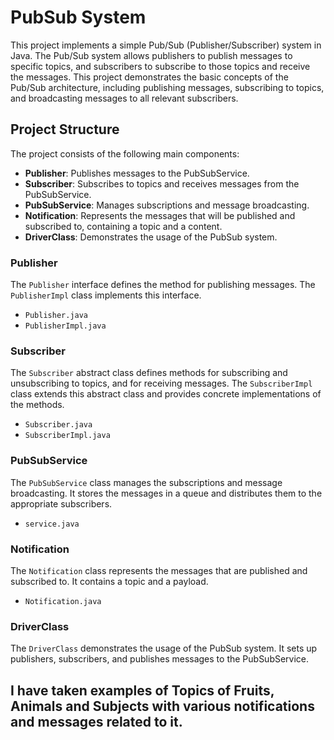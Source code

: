 # PubSub System

This project implements a simple Pub/Sub (Publisher/Subscriber) system in Java. The Pub/Sub system allows publishers to publish messages to specific topics, and subscribers to subscribe to those topics and receive the messages. This project demonstrates the basic concepts of the Pub/Sub architecture, including publishing messages, subscribing to topics, and broadcasting messages to all relevant subscribers.

## Project Structure

The project consists of the following main components:

- **Publisher**: Publishes messages to the PubSubService.
- **Subscriber**: Subscribes to topics and receives messages from the PubSubService.
- **PubSubService**: Manages subscriptions and message broadcasting.
- **Notification**: Represents the messages that will be published and subscribed to, containing a topic and a content.
- **DriverClass**: Demonstrates the usage of the PubSub system.

### Publisher

The `Publisher` interface defines the method for publishing messages. The `PublisherImpl` class implements this interface.

- `Publisher.java`
- `PublisherImpl.java`

### Subscriber

The `Subscriber` abstract class defines methods for subscribing and unsubscribing to topics, and for receiving messages. The `SubscriberImpl` class extends this abstract class and provides concrete implementations of the methods.

- `Subscriber.java`
- `SubscriberImpl.java`

### PubSubService

The `PubSubService` class manages the subscriptions and message broadcasting. It stores the messages in a queue and distributes them to the appropriate subscribers.

- `service.java`

### Notification

The `Notification` class represents the messages that are published and subscribed to. It contains a topic and a payload.

- `Notification.java`

### DriverClass

The `DriverClass` demonstrates the usage of the PubSub system. It sets up publishers, subscribers, and publishes messages to the PubSubService.



## I have taken examples of Topics of Fruits, Animals and Subjects with various notifications and messages related to it. 
